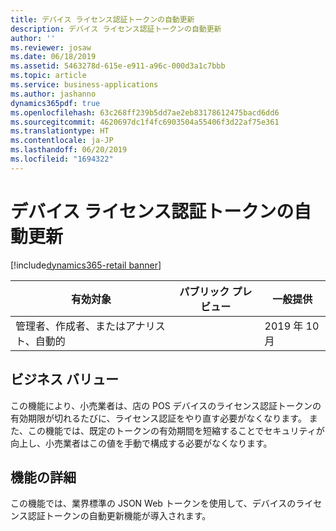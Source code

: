 ```yaml
---
title: デバイス ライセンス認証トークンの自動更新
description: デバイス ライセンス認証トークンの自動更新
author: ''
ms.reviewer: josaw
ms.date: 06/18/2019
ms.assetid: 5463278d-615e-e911-a96c-000d3a1c7bbb
ms.topic: article
ms.service: business-applications
ms.author: jashanno
dynamics365pdf: true
ms.openlocfilehash: 63c268ff239b5dd7ae2eb83178612475bacd6dd6
ms.sourcegitcommit: 4620697dc1f4fc6903504a55406f3d22af75e361
ms.translationtype: HT
ms.contentlocale: ja-JP
ms.lasthandoff: 06/20/2019
ms.locfileid: "1694322"
---
```

# <a name="auto-refresh-device-activation-token"></a>デバイス ライセンス認証トークンの自動更新
[!include[dynamics365-retail banner](../includes/dynamics365-retail.md)]

| 有効対象    |  パブリック プレビュー | 一般提供 | 
| ---------- | ---------- |---------- |
|管理者、作成者、またはアナリスト、自動的|| 2019 年 10 月|


## <a name="business-value"></a>ビジネス バリュー
<!-- bv start -->
この機能により、小売業者は、店の POS デバイスのライセンス認証トークンの有効期限が切れるたびに、ライセンス認証をやり直す必要がなくなります。 また、この機能では、既定のトークンの有効期間を短縮することでセキュリティが向上し、小売業者はこの値を手動で構成する必要がなくなります。 
<!-- bv end -->



## <a name="feature-details"></a>機能の詳細
<!--feature detail start -->
この機能では、業界標準の JSON Web トークンを使用して、デバイスのライセンス認証トークンの自動更新機能が導入されます。
<!--feature detail end -->










